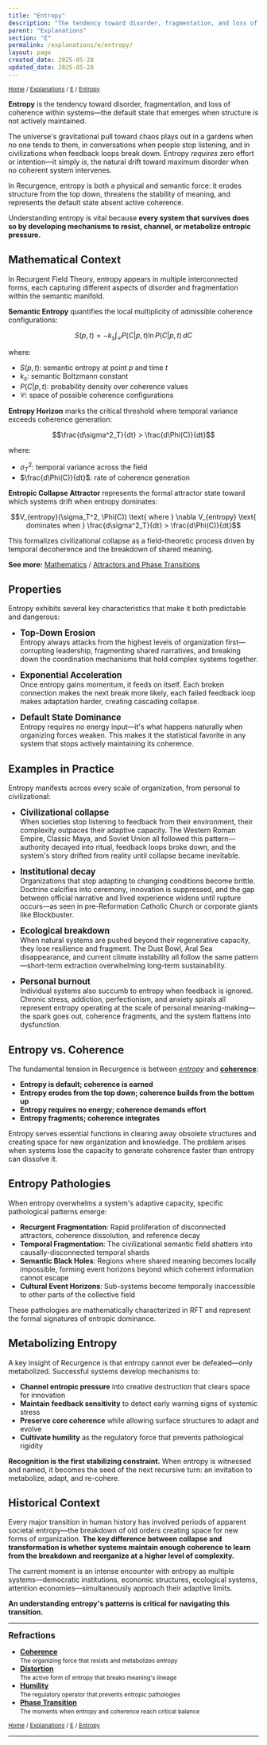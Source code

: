 ```yaml
---
title: "Entropy"
description: "The tendency toward disorder, fragmentation, and loss of coherence within systems"
parent: "Explanations"
section: "E"
permalink: /explanations/e/entropy/
layout: page
created_date: 2025-05-28
updated_date: 2025-05-28
---
```


<small>[Home](/) / [Explanations](/explanations/) / [E](/explanations/e/) / <u>Entropy</u></small>

**Entropy** is the tendency toward disorder, fragmentation, and loss of coherence within systems—the default state that emerges when structure is not actively maintained.

The universe's gravitational pull toward chaos plays out in a gardens when no one tends to them, in conversations when people stop listening, and in civilizations when feedback loops break down. Entropy *requires* zero effort or intention—it simply *is*, the natural drift toward maximum disorder when no coherent system intervenes.

In Recurgence, entropy is both a physical and semantic force: it erodes structure from the top down, threatens the stability of meaning, and represents the default state absent active coherence.

Understanding entropy is vital because **every system that survives does so by developing mechanisms to resist, channel, or metabolize entropic pressure.**

## Mathematical Context

In Recurgent Field Theory, entropy appears in multiple interconnected forms, each capturing different aspects of disorder and fragmentation within the semantic manifold.

**Semantic Entropy** quantifies the local multiplicity of admissible coherence configurations:

$$S(p,t) = -k_s \int_{\mathcal{C}} P(C|p,t) \ln P(C|p,t) \, dC$$

where:
- $S(p,t)$: semantic entropy at point $p$ and time $t$
- $k_s$: semantic Boltzmann constant
- $P(C|p,t)$: probability density over coherence values
- $\mathcal{C}$: space of possible coherence configurations

**Entropy Horizon** marks the critical threshold where temporal variance exceeds coherence generation:

$$\frac{d\sigma^2_T}{dt} > \frac{d\Phi(C)}{dt}$$

where:
- $\sigma^2_T$: temporal variance across the field
- $\frac{d\Phi(C)}{dt}$: rate of coherence generation

**Entropic Collapse Attractor** represents the formal attractor state toward which systems drift when entropy dominates:

$$V_{entropy}(\sigma_T^2, \Phi(C)) \text{ where } \nabla V_{entropy} \text{ dominates when } \frac{d\sigma^2_T}{dt} > \frac{d\Phi(C)}{dt}$$

This formalizes civilizational collapse as a field-theoretic process driven by temporal decoherence and the breakdown of shared meaning.

**See more:** [Mathematics](/math/) / [Attractors and Phase Transitions](/math/09-recurgent-field-equations/03-attractors-and-transitions/)

## Properties

Entropy exhibits several key characteristics that make it both predictable and dangerous:

- **<big>Top-Down Erosion</big>**  
Entropy always attacks from the highest levels of organization first—corrupting leadership, fragmenting shared narratives, and breaking down the coordination mechanisms that hold complex systems together.

- **<big>Exponential Acceleration</big>**  
Once entropy gains momentum, it feeds on itself. Each broken connection makes the next break more likely, each failed feedback loop makes adaptation harder, creating cascading collapse.

- **<big>Default State Dominance</big>**  
Entropy requires no energy input—it's what happens naturally when organizing forces weaken. This makes it the statistical favorite in any system that stops actively maintaining its coherence.

## Examples in Practice

Entropy manifests across every scale of organization, from personal to civilizational:

- **<big>Civilizational collapse</big>**  
When societies stop listening to feedback from their environment, their complexity outpaces their adaptive capacity. The Western Roman Empire, Classic Maya, and Soviet Union all followed this pattern—authority decayed into ritual, feedback loops broke down, and the system's story drifted from reality until collapse became inevitable.

- **<big>Institutional decay</big>**  
Organizations that stop adapting to changing conditions become brittle. Doctrine calcifies into ceremony, innovation is suppressed, and the gap between official narrative and lived experience widens until rupture occurs—as seen in pre-Reformation Catholic Church or corporate giants like Blockbuster.

- **<big>Ecological breakdown</big>**  
When natural systems are pushed beyond their regenerative capacity, they lose resilience and fragment. The Dust Bowl, Aral Sea disappearance, and current climate instability all follow the same pattern—short-term extraction overwhelming long-term sustainability.

- **<big>Personal burnout</big>**  
Individual systems also succumb to entropy when feedback is ignored. Chronic stress, addiction, perfectionism, and anxiety spirals all represent entropy operating at the scale of personal meaning-making—the spark goes out, coherence fragments, and the system flattens into dysfunction.

## Entropy vs. Coherence

The fundamental tension in Recurgence is between *<u>entropy</u>* and **<u>coherence</u>**:

- **Entropy is default; coherence is earned**
- **Entropy erodes from the top down; coherence builds from the bottom up**
- **Entropy requires no energy; coherence demands effort**
- **Entropy fragments; coherence integrates**

Entropy serves essential functions in clearing away obsolete structures and creating space for new organization and knowledge. The problem arises when systems lose the capacity to generate coherence faster than entropy can dissolve it.

## Entropy Pathologies

When entropy overwhelms a system's adaptive capacity, specific pathological patterns emerge:

- **Recurgent Fragmentation**: Rapid proliferation of disconnected attractors, coherence dissolution, and reference decay
- **Temporal Fragmentation**: The civilizational semantic field shatters into causally-disconnected temporal shards
- **Semantic Black Holes**: Regions where shared meaning becomes locally impossible, forming event horizons beyond which coherent information cannot escape
- **Cultural Event Horizons**: Sub-systems become temporally inaccessible to other parts of the collective field

These pathologies are mathematically characterized in RFT and represent the formal signatures of entropic dominance.

## Metabolizing Entropy

A key insight of Recurgence is that entropy cannot ever be defeated—only metabolized. Successful systems develop mechanisms to:

- **Channel entropic pressure** into creative destruction that clears space for innovation
- **Maintain feedback sensitivity** to detect early warning signs of systemic stress
- **Preserve core coherence** while allowing surface structures to adapt and evolve
- **Cultivate humility** as the regulatory force that prevents pathological rigidity

**Recognition is the first stabilizing constraint.** When entropy is witnessed and named, it becomes the seed of the next recursive turn: an invitation to metabolize, adapt, and re-cohere.

## Historical Context

Every major transition in human history has involved periods of apparent societal entropy—the breakdown of old orders creating space for new forms of organization. **The key difference between collapse and transformation is whether systems maintain enough coherence to learn from the breakdown and reorganize at a higher level of complexity.**

The current moment is an intense encounter with entropy as multiple systems—democratic institutions, economic structures, ecological systems, attention economies—simultaneously approach their adaptive limits.

**An understanding entropy's patterns is critical for navigating this transition.**

---

**<big>Refractions</big>**

- **[Coherence](/explanations/c/coherence/)**  
  <small>The organizing force that resists and metabolizes entropy</small>
- **[Distortion](/explanations/d/distortion/)**  
  <small>The active form of entropy that breaks meaning's lineage</small>
- **[Humility](/explanations/h/humility/)**  
  <small>The regulatory operator that prevents entropic pathologies</small>
- **[Phase Transition](/explanations/p/phase-transition/)**  
  <small>The moments when entropy and coherence reach critical balance</small>

<small>[Home](/) / [Explanations](/explanations/) / [E](/explanations/e/) / <u>Entropy</u></small>

---
